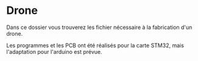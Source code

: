 # Drone
Dans ce dossier vous trouverez les fichier nécessaire à la fabrication d'un drone.

Les programmes et les PCB ont été réalisés pour la carte STM32, mais l'adaptation pour l'arduino est prévue.

